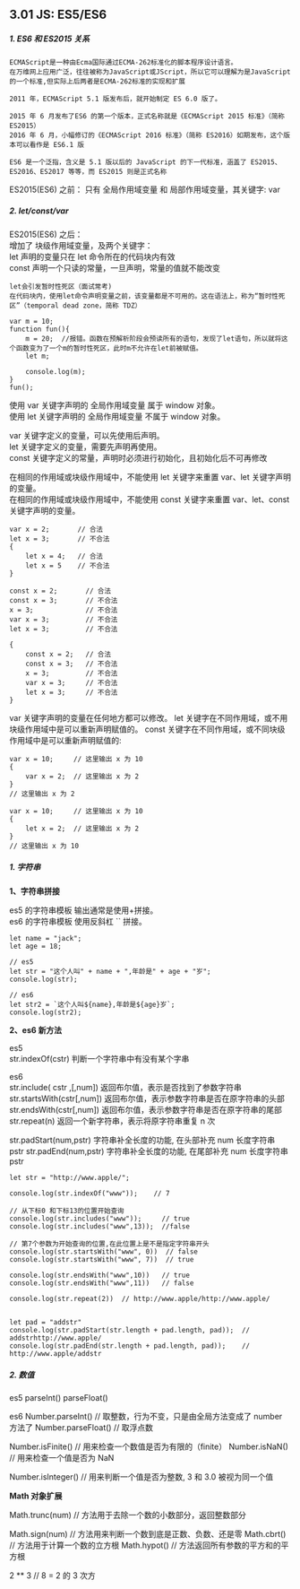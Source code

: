 ## 3.01 JS: ES5/ES6

##### 1. ES6 和 ES2015 关系

```
ECMAScript是一种由Ecma国际通过ECMA-262标准化的脚本程序设计语言。
在万维网上应用广泛，往往被称为JavaScript或JScript，所以它可以理解为是JavaScript的一个标准,但实际上后两者是ECMA-262标准的实现和扩展

2011 年，ECMAScript 5.1 版发布后，就开始制定 ES 6.0 版了。

2015 年 6 月发布了ES6 的第一个版本，正式名称就是《ECMAScript 2015 标准》（简称 ES2015）
2016 年 6 月，小幅修订的《ECMAScript 2016 标准》（简称 ES2016）如期发布，这个版本可以看作是 ES6.1 版

ES6 是一个泛指，含义是 5.1 版以后的 JavaScript 的下一代标准，涵盖了 ES2015、ES2016、ES2017 等等，而 ES2015 则是正式名称
```

ES2015(ES6) 之前：
只有 全局作用域变量 和 局部作用域变量，其关键字: var

##### 2. let/const/var

ES2015(ES6) 之后：  
增加了 块级作用域变量，及两个关键字：  
let 声明的变量只在 let 命令所在的代码块内有效  
const 声明一个只读的常量，一旦声明，常量的值就不能改变

```
let会引发暂时性死区（面试常考)
在代码块内，使用let命令声明变量之前，该变量都是不可用的。这在语法上，称为“暂时性死区”（temporal dead zone，简称 TDZ）

var m = 10;
function fun(){
    m = 20;  //报错。函数在预解析阶段会预读所有的语句，发现了let语句，所以就将这个函数变为了一个m的暂时性死区，此时m不允许在let前被赋值。
    let m;

    console.log(m);
}
fun();
```

使用 var 关键字声明的 全局作用域变量 属于 window 对象。  
使用 let 关键字声明的 全局作用域变量 不属于 window 对象。

var 关键字定义的变量，可以先使用后声明。  
let 关键字定义的变量，需要先声明再使用。  
const 关键字定义的常量，声明时必须进行初始化，且初始化后不可再修改

在相同的作用域或块级作用域中，不能使用 let 关键字来重置 var、let 关键字声明的变量。  
在相同的作用域或块级作用域中，不能使用 const 关键字来重置 var、let、const 关键字声明的变量。

```
var x = 2;       // 合法
let x = 3;       // 不合法
{
    let x = 4;   // 合法
    let x = 5    // 不合法
}

const x = 2;       // 合法
const x = 3;       // 不合法
x = 3;             // 不合法
var x = 3;         // 不合法
let x = 3;         // 不合法

{
    const x = 2;   // 合法
    const x = 3;   // 不合法
    x = 3;         // 不合法
    var x = 3;     // 不合法
    let x = 3;     // 不合法
}

```

var 关键字声明的变量在任何地方都可以修改。
let 关键字在不同作用域，或不用块级作用域中是可以重新声明赋值的。
const 关键字在不同作用域，或不同块级作用域中是可以重新声明赋值的:

```
var x = 10;     // 这里输出 x 为 10
{
    var x = 2;  // 这里输出 x 为 2
}
// 这里输出 x 为 2

var x = 10;     // 这里输出 x 为 10
{
    let x = 2;  // 这里输出 x 为 2
}
// 这里输出 x 为 10
```

##### 1. 字符串

**1、字符串拼接**

es5 的字符串模板 输出通常是使用+拼接。  
es6 的字符串模板 使用反斜杠 `` 拼接。

```
let name = "jack";
let age = 18;

// es5
let str = "这个人叫" + name + ",年龄是" + age + "岁";
console.log(str);

// es6
let str2 = `这个人叫${name},年龄是${age}岁`;
console.log(str2);
```

**2、es6 新方法**

es5  
str.indexOf(cstr) 判断一个字符串中有没有某个字串

es6  
str.include( cstr ,[,num]) 返回布尔值，表示是否找到了参数字符串
str.startsWith(cstr[,num]) 返回布尔值，表示参数字符串是否在原字符串的头部
str.endsWith(cstr[,num]) 返回布尔值，表示参数字符串是否在原字符串的尾部
str.repeat(n) 返回一个新字符串，表示将原字符串重复 n 次

str.padStart(num,pstr) 字符串补全长度的功能, 在头部补充 num 长度字符串 pstr
str.padEnd(num,pstr) 字符串补全长度的功能, 在尾部补充 num 长度字符串 pstr

```
let str = "http://www.apple/";

console.log(str.indexOf("www"));    // 7

// 从下标0 和下标13的位置开始查询
console.log(str.includes("www"));     // true
console.log(str.includes("www",13));  //false

// 第7个参数为开始查询的位置,在此位置上是不是指定字符串开头
console.log(str.startsWith("www", 0))  // false
console.log(str.startsWith("www", 7))  // true

console.log(str.endsWith("www",10))   // true
console.log(str.endsWith("www",11))   // false

console.log(str.repeat(2))  // http://www.apple/http://www.apple/


let pad = "addstr"
console.log(str.padStart(str.length + pad.length, pad));  // addstrhttp://www.apple/
console.log(str.padEnd(str.length + pad.length, pad));    // http://www.apple/addstr

```

##### 2. 数值

es5
parseInt()
parseFloat()

es6
Number.parseInt() // 取整数，行为不变，只是由全局方法变成了 number 方法了
Number.parseFloat() // 取浮点数

Number.isFinite() // 用来检查一个数值是否为有限的（finite）
Number.isNaN() // 用来检查一个值是否为 NaN

Number.isInteger() // 用来判断一个值是否为整数, 3 和 3.0 被视为同一个值

**Math 对象扩展**

Math.trunc(num) // 方法用于去除一个数的小数部分，返回整数部分

Math.sign(num) // 方法用来判断一个数到底是正数、负数、还是零
Math.cbrt() // 方法用于计算一个数的立方根
Math.hypot() // 方法返回所有参数的平方和的平方根

2 \*\* 3 // 8 = 2 的 3 次方
